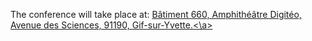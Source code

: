 The conference will take place at: <a href="https://maps.app.goo.gl/bYHPXt3mS89jBxNE7">Bâtiment 660, Amphithéâtre Digitéo, Avenue des Sciences, 91190, Gif-sur-Yvette.<\a>
